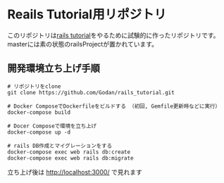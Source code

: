 


# Reails Tutorial用リポジトリ

このリポジトリは[rails tutorial](https://railstutorial.jp/)をやるために試験的に作ったリポジトリです。
masterには素の状態のrailsProjectが置かれています。

## 開発環境立ち上げ手順

```
# リポジトリをclone
git clone https://github.com/Godan/rails_tutorial.git

# Docker ComposeでDockerfileをビルドする （初回, Gemfile更新時などに実行）
docker-compose build  

# Docer Composeで環境を立ち上げ
docker-compose up -d

# rails DB作成とマイグレーションをする
docker-compose exec web rails db:create
docker-compose exec web rails db:migrate

```
立ち上げ後は [http://localhost:3000/](http://localhost:3000/) で見れます

